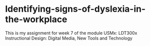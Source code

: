 # Identifying-signs-of-dyslexia-in-the-workplace
This is my assignment for week 7 of the module USMx: LDT300x
Instructional Design: Digital Media, New Tools and Technology

